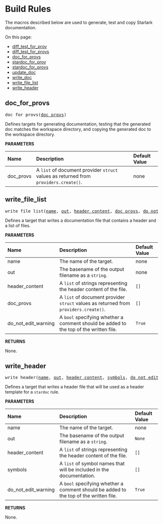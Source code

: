 <!-- Generated with Stardoc, Do Not Edit! -->
# Build Rules

The macros described below are used to generate, test and copy 
Starlark documentation.

On this page:

  * [diff_test_for_prov](#diff_test_for_prov)
  * [diff_test_for_provs](#diff_test_for_provs)
  * [doc_for_provs](#doc_for_provs)
  * [stardoc_for_prov](#stardoc_for_prov)
  * [stardoc_for_provs](#stardoc_for_provs)
  * [update_doc](#update_doc)
  * [write_doc](#write_doc)
  * [write_file_list](#write_file_list)
  * [write_header](#write_header)


<a id="#doc_for_provs"></a>

## doc_for_provs

<pre>
doc_for_provs(<a href="#doc_for_provs-doc_provs">doc_provs</a>)
</pre>

Defines targets for generating documentation, testing that the generated doc matches the workspace directory, and copying the generated doc to the workspace directory.

**PARAMETERS**


| Name  | Description | Default Value |
| :------------- | :------------- | :------------- |
| <a id="doc_for_provs-doc_provs"></a>doc_provs |  A <code>list</code> of document provider <code>struct</code> values as returned from <code>providers.create()</code>.   |  none |


<a id="#write_file_list"></a>

## write_file_list

<pre>
write_file_list(<a href="#write_file_list-name">name</a>, <a href="#write_file_list-out">out</a>, <a href="#write_file_list-header_content">header_content</a>, <a href="#write_file_list-doc_provs">doc_provs</a>, <a href="#write_file_list-do_not_edit_warning">do_not_edit_warning</a>)
</pre>

Defines a target that writes a documentation file that contains a header and a list of files.

**PARAMETERS**


| Name  | Description | Default Value |
| :------------- | :------------- | :------------- |
| <a id="write_file_list-name"></a>name |  The name of the target.   |  none |
| <a id="write_file_list-out"></a>out |  The basename of the output filename as a <code>string</code>.   |  none |
| <a id="write_file_list-header_content"></a>header_content |  A <code>list</code> of strings representing the header content of the file.   |  <code>[]</code> |
| <a id="write_file_list-doc_provs"></a>doc_provs |  A <code>list</code> of document provider <code>struct</code> values as returned from <code>providers.create()</code>.   |  <code>[]</code> |
| <a id="write_file_list-do_not_edit_warning"></a>do_not_edit_warning |  A <code>bool</code> specifying whether a comment should be added to the top of the written file.   |  <code>True</code> |

**RETURNS**

None.


<a id="#write_header"></a>

## write_header

<pre>
write_header(<a href="#write_header-name">name</a>, <a href="#write_header-out">out</a>, <a href="#write_header-header_content">header_content</a>, <a href="#write_header-symbols">symbols</a>, <a href="#write_header-do_not_edit_warning">do_not_edit_warning</a>)
</pre>

Defines a target that writes a header file that will be used as a header template for a `stardoc` rule.

**PARAMETERS**


| Name  | Description | Default Value |
| :------------- | :------------- | :------------- |
| <a id="write_header-name"></a>name |  The name of the target.   |  none |
| <a id="write_header-out"></a>out |  The basename of the output filename as a <code>string</code>.   |  <code>None</code> |
| <a id="write_header-header_content"></a>header_content |  A <code>list</code> of strings representing the header content of the file.   |  <code>[]</code> |
| <a id="write_header-symbols"></a>symbols |  A <code>list</code> of symbol names that will be included in the documentation.   |  <code>[]</code> |
| <a id="write_header-do_not_edit_warning"></a>do_not_edit_warning |  A <code>bool</code> specifying whether a comment should be added to the top of the written file.   |  <code>True</code> |

**RETURNS**

None.


